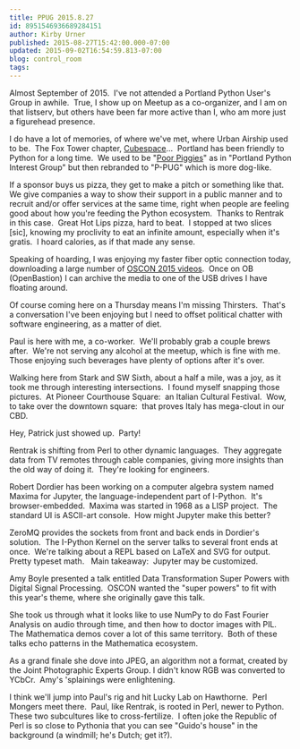 ```yaml
---
title: PPUG 2015.8.27
id: 8951546936689284151
author: Kirby Urner
published: 2015-08-27T15:42:00.000-07:00
updated: 2015-09-02T16:54:59.813-07:00
blog: control_room
tags: 
---
```


Almost September of 2015.  I've not attended a Portland Python User's Group in awhile.  True, I show up on Meetup as a co-organizer, and I am on that listserv, but others have been far more active than I, who am more just a figurehead presence.

I do have a lot of memories, of where we've met, where Urban Airship used to be.  The Fox Tower chapter, [Cubespace](http://coffeeshopsnet.blogspot.com/2009/03/serving-buzz.html)...  Portland has been friendly to Python for a long time.  We used to be "[Poor Piggies](http://www.onlamp.com/pub/a/python/2001/11/15/pythonnews.html)" as in "Portland Python Interest Group" but then rebranded to "P-PUG" which is more dog-like.

If a sponsor buys us pizza, they get to make a pitch or something like that.  We give companies a way to show their support in a public manner and to recruit and/or offer services at the same time, right when people are feeling good about how you're feeding the Python ecosystem.  Thanks to Rentrak in this case.  Great Hot Lips pizza, hard to beat.  I stopped at two slices [sic], knowing my proclivity to eat an infinite amount, especially when it's gratis.  I hoard calories, as if that made any sense.

Speaking of hoarding, I was enjoying my faster fiber optic connection today, downloading a large number of [OSCON 2015 videos](http://controlroom.blogspot.com/2015/08/oscon-followup.html).  Once on OB (OpenBastion) I can archive the media to one of the USB drives I have floating around.

Of course coming here on a Thursday means I'm missing Thirsters.  That's a conversation I've been enjoying but I need to offset political chatter with software engineering, as a matter of diet.

Paul is here with me, a co-worker.  We'll probably grab a couple brews after.  We're not serving any alcohol at the meetup, which is fine with me.  Those enjoying such beverages have plenty of options after it's over.

Walking here from Stark and SW Sixth, about a half a mile, was a joy, as it took me through interesting intersections.  I found myself snapping those pictures.  At Pioneer Courthouse Square:  an Italian Cultural Festival.  Wow, to take over the downtown square:  that proves Italy has mega-clout in our CBD.

Hey, Patrick just showed up.  Party!

Rentrak is shifting from Perl to other dynamic languages.  They aggregate data from TV remotes through cable companies, giving more insights than the old way of doing it.  They're looking for engineers.

Robert Dordier has been working on a computer algebra system named Maxima for Jupyter, the language-independent part of I-Python.  It's browser-embedded.  Maxima was started in 1968 as a LISP project.  The standard UI is ASCII-art console.  How might Jupyter make this better?

ZeroMQ provides the sockets from front and back ends in Dordier's solution.  The I-Python Kernel on the server talks to several front ends at once.  We're talking about a REPL based on LaTeX and SVG for output.  Pretty typeset math.   Main takeaway:  Jupyter may be customized.

Amy Boyle presented a talk entitled Data Transformation Super Powers with Digital Signal Processing.  OSCON wanted the "super powers" to fit with this year's theme, where she originally gave this talk.

She took us through what it looks like to use NumPy to do Fast Fourier Analysis on audio through time, and then how to doctor images with PIL.  The Mathematica demos cover a lot of this same territory.  Both of these talks echo patterns in the Mathematica ecosystem.

As a grand finale she dove into JPEG, an algorithm not a format, created by the Joint Photographic Experts Group. I didn't know RGB was converted to YCbCr.  Amy's 'splainings were enlightening.

I think we'll jump into Paul's rig and hit Lucky Lab on Hawthorne.  Perl Mongers meet there.  Paul, like Rentrak, is rooted in Perl, newer to Python.  These two subcultures like to cross-fertilize.  I often joke the Republic of Perl is so close to Pythonia that you can see "Guido's house" in the background (a windmill; he's Dutch; get it?).

[](https://www.flickr.com/photos/kirbyurner/20753636219/in/dateposted-public/)
